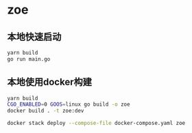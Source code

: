 # zoe

## 本地快速启动

```bash
yarn build
go run main.go
```

## 本地使用docker构建

```bash
yarn build
CGO_ENABLED=0 GOOS=linux go build -o zoe
docker build . -t zoe:dev

docker stack deploy --compose-file docker-compose.yaml zoe
```
